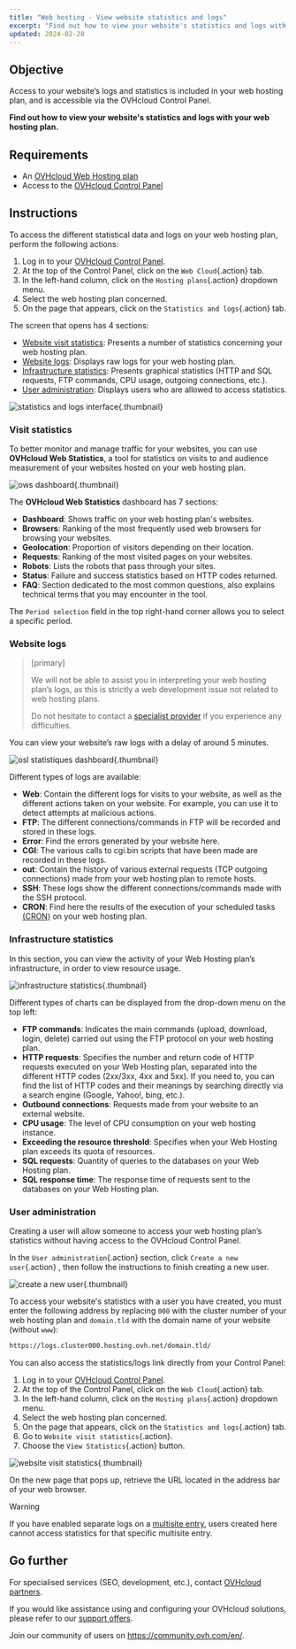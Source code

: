 ```yaml
---
title: "Web hosting - View website statistics and logs"
excerpt: "Find out how to view your website's statistics and logs with your web hosting plan"
updated: 2024-02-28
---
```


## Objective

Access to your website’s logs and statistics is included in your web hosting plan, and is accessible via the OVHcloud Control Panel.

**Find out how to view your website's statistics and logs with your web hosting plan.**

## Requirements

- An [OVHcloud Web Hosting plan](https://www.ovhcloud.com/en-sg/web-hosting/)
- Access to the [OVHcloud Control Panel](https://ca.ovh.com/auth/?action=gotomanager&from=https://www.ovh.com/sg/&ovhSubsidiary=sg)

## Instructions

To access the different statistical data and logs on your web hosting plan, perform the following actions:

1. Log in to your [OVHcloud Control Panel](https://ca.ovh.com/auth/?action=gotomanager&from=https://www.ovh.com/sg/&ovhSubsidiary=sg).
2. At the top of the Control Panel, click on the `Web Cloud`{.action} tab.
3. In the left-hand column, click on the `Hosting plans`{.action} dropdown menu.
4. Select the web hosting plan concerned.
5. On the page that appears, click on the `Statistics and logs`{.action} tab.

The screen that opens has 4 sections:

- [Website visit statistics](#website-stats): Presents a number of statistics concerning your web hosting plan.
- [Website logs](#website-logs): Displays raw logs for your web hosting plan.
- [Infrastructure statistics](#infra-stats): Presents graphical statistics (HTTP and SQL requests, FTP commands, CPU usage, outgoing connections, etc.).
- [User administration](#admin-user): Displays users who are allowed to access statistics.

![statistics and logs interface](images/tab.png){.thumbnail}

### Visit statistics <a name="website-stats"></a>

To better monitor and manage traffic for your websites, you can use **OVHcloud Web Statistics**, a tool for statistics on visits to and audience measurement of your websites hosted on your web hosting plan.

![ows dashboard](images/ows-presentation.gif){.thumbnail}

The **OVHcloud Web Statistics** dashboard has 7 sections:

- **Dashboard**: Shows traffic on your web hosting plan's websites.
- **Browsers**: Ranking of the most frequently used web browsers for browsing your websites.
- **Geolocation**: Proportion of visitors depending on their location.
- **Requests**: Ranking of the most visited pages on your websites.
- **Robots**: Lists the robots that pass through your sites.
- **Status**: Failure and success statistics based on HTTP codes returned.
- **FAQ**: Section dedicated to the most common questions, also explains technical terms that you may encounter in the tool.

The `Period selection` field in the top right-hand corner allows you to select a specific period.

### Website logs <a name="website-logs"></a>

> [primary]
>
> We will not be able to assist you in interpreting your web hosting plan’s logs, as this is strictly a web development issue not related to web hosting plans.
>
> Do not hesitate to contact a [specialist provider](https://partner.ovhcloud.com/en-sg/directory/) if you experience any difficulties.
>

You can view your website’s raw logs with a delay of around 5 minutes.

![osl statistiques dashboard](images/osl-statistics-board.png){.thumbnail}

Different types of logs are available:

- **Web**: Contain the different logs for visits to your website, as well as the different actions taken on your website. For example, you can use it to detect attempts at malicious actions.
- **FTP**: The different connections/commands in FTP will be recorded and stored in these logs.
- **Error**: Find the errors generated by your website here.
- **CGI**: The various calls to cgi.bin scripts that have been made are recorded in these logs.
- **out**: Contain the history of various external requests (TCP outgoing connections) made from your web hosting plan to remote hosts.
- **SSH**: These logs show the different connections/commands made with the SSH protocol.
- **CRON**: Find here the results of the execution of your scheduled tasks [(CRON)](/pages/web_cloud/web_hosting/cron_tasks) on your web hosting plan.

### Infrastructure statistics <a name="infra-stats"></a>

In this section, you can view the activity of your Web Hosting plan’s infrastructure, in order to view resource usage.

![infrastructure statistics](images/infrastructure-statistics-graph.png){.thumbnail}

Different types of charts can be displayed from the drop-down menu on the top left:

- **FTP commands**: Indicates the main commands (upload, download, login, delete) carried out using the FTP protocol on your web hosting plan.
- **HTTP requests**: Specifies the number and return code of HTTP requests executed on your Web Hosting plan, separated into the different HTTP codes (2xx/3xx, 4xx and 5xx). If you need to, you can find the list of HTTP codes and their meanings by searching directly via a search engine (Google, Yahoo!, bing, etc.).
- **Outbound connections**: Requests made from your website to an external website.
- **CPU usage**: The level of CPU consumption on your web hosting instance.
- **Exceeding the resource threshold**: Specifies when your Web Hosting plan exceeds its quota of resources.
- **SQL requests**: Quantity of queries to the databases on your Web Hosting plan.
- **SQL response time**: The response time of requests sent to the databases on your Web Hosting plan.

### User administration <a name="admin-user"></a>

Creating a user will allow someone to access your web hosting plan’s statistics without having access to the OVHcloud Control Panel.

In the `User administration`{.action} section, click `Create a new user`{.action} , then follow the instructions to finish creating a new user.

![create a new user](images/create-a-new-user.png){.thumbnail}

To access your website's statistics with a user you have created, you must enter the following address by replacing `000` with the cluster number of your web hosting plan and `domain.tld` with the domain name of your website (without `www`):

```bash
https://logs.cluster000.hosting.ovh.net/domain.tld/
```

You can also access the statistics/logs link directly from your Control Panel:

1. Log in to your [OVHcloud Control Panel](https://ca.ovh.com/auth/?action=gotomanager&from=https://www.ovh.com/sg/&ovhSubsidiary=sg).
2. At the top of the Control Panel, click on the `Web Cloud`{.action} tab.
3. In the left-hand column, click on the `Hosting plans`{.action} dropdown menu.
4. Select the web hosting plan concerned.
5. On the page that appears, click on the `Statistics and logs`{.action} tab.
6. Go to `Website visit statistics`{.action}.
7. Choose the `View Statistics`{.action} button.

![website visit statistics](images/view-statistics.png){.thumbnail}

On the new page that pops up, retrieve the URL located in the address bar of your web browser.

> [!warning]
>
> If you have enabled separate logs on a [multisite entry](/pages/web_cloud/web_hosting/multisites_configure_multisite), users created here cannot access statistics for that specific multisite entry.
>

## Go further

For specialised services (SEO, development, etc.), contact [OVHcloud partners](https://partner.ovhcloud.com/en-sg/directory/).

If you would like assistance using and configuring your OVHcloud solutions, please refer to our [support offers](https://www.ovhcloud.com/en-sg/support-levels/).

Join our community of users on <https://community.ovh.com/en/>.